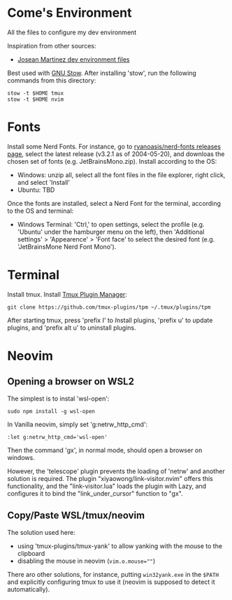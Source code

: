 # Come's Environment

All the files to configure my dev environment

Inspiration from other sources:

- [Josean Martinez dev environment files](https://github.com/josean-dev/dev-environment-files)

Best used with [GNU Stow](https://www.gnu.org/software/stow/). After installing 'stow', run
the following commands from this directory:

    stow -t $HOME tmux
    stow -t $HOME nvim

# Fonts

Install some Nerd Fonts. For instance, go to [ryanoasis/nerd-fonts releases page](https://github.com/ryanoasis/nerd-fonts/releases),
select the latest release (v3.2.1 as of 2004-05-20), and downloas the chosen set of fonts (e.g. JetBrainsMono.zip). Install according
to the OS:

- Windows: unzip all, select all the font files in the file explorer, right click, and select 'Install'
- Ubuntu: TBD

Once the fonts are installed, select a Nerd Font for the terminal, according to the OS and terminal:

- Windows Terminal: 'Ctrl,' to open settings, select the profile (e.g. 'Ubuntu' under the hamburger menu on the left), then
  'Additional settings' > 'Appearence' > 'Font face' to select the desired font (e.g. 'JetBrainsMone Nerd Font Mono').

# Terminal

Install tmux.
Install [Tmux Plugin Manager](https://github.com/tmux-plugins/tpm):

    git clone https://github.com/tmux-plugins/tpm ~/.tmux/plugins/tpm

After starting tmux, press 'prefix I' to *I*nstall plugins, 'prefix u' to *u*pdate plugins, and 'prefix alt u' to
*u*ninstall plugins.

# Neovim

## Opening a browser on WSL2

The simplest is to instal 'wsl-open':

    sudo npm install -g wsl-open

In Vanilla neovim, simply set 'g:netrw_http_cmd':

    :let g:netrw_http_cmd='wsl-open'

Then the command 'gx', in normal mode, should open a browser on windows.

However, the 'telescope' plugin prevents the loading of 'netrw' and another solution is required.
The plugin "xiyaowong/link-visitor.nvim" offers this functionality, and the "link-visitor.lua" loads
the plugin with Lazy, and configures it to bind the "link_under_cursor" function to "<leader>gx".

## Copy/Paste WSL/tmux/neovim

The solution used here:

- using 'tmux-plugins/tmux-yank' to allow yanking with the mouse to the clipboard
- disabling the mouse in neovim (`vim.o.mouse=""`)

There aro other solutions, for instance, putting `win32yank.exe` in the `$PATH` and explicitly configuring
tmux to use it (neovim is supposed to detect it automatically).
